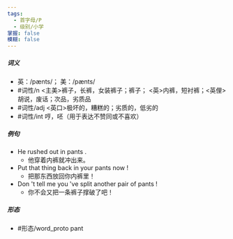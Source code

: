 ```yaml
---
tags:
  - 首字母/P
  - 级别/小学
掌握: false
模糊: false
---
```

##### 词义
- 英：/pænts/； 美：/pænts/
- #词性/n  <主美>裤子，长裤，女装裤子；裤子； <英>内裤，短衬裤；<英俚> 胡说，废话；次品，劣质品
- #词性/adj  <英口>极坏的，糟糕的；劣质的，低劣的
- #词性/int  哼，呸（用于表达不赞同或不喜欢）
##### 例句
- He rushed out in pants .
	- 他穿着内裤就冲出来。
- Put that thing back in your pants now !
	- 把那东西放回你内裤里！
- Don 't tell me you 've split another pair of pants !
	- 你不会又把一条裤子撑破了吧！
##### 形态
- #形态/word_proto pant
